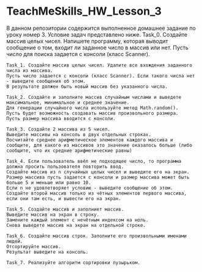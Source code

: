 # TeachMeSkills_HW_Lesson_3
В данном репозитории содержится выполненное домашнее задание по уроку номер 3. Условие задач представлено ниже.
        Task_0. Создайте массив целых чисел. Напишете программу, которая выводит сообщение о том, входит ли заданное число в массив или нет.
	Пусть число для поиска задается с консоли (класс Scanner). 

	Task_1. Создайте массив целых чисел. Удалите все вхождения заданного числа из массива.
	Пусть число задается с консоли (класс Scanner). Если такого числа нет - выведите сообщения об этом.
	В результате должен быть новый массив без указанного числа.

	Task_2. Создайте и заполните массив случайным числами и выведете максимальное, минимальное и среднее значение.
	Для генерации случайного числа используйте метод Math.random().
	Пусть будет возможность создавать массив произвольного размера.
	Пусть размер массива вводится с консоли.

	Task_3. Создайте 2 массива из 5 чисел.
	Выведите массивы на консоль в двух отдельных строках.
	Посчитайте среднее арифметическое элементов каждого массива и сообщите, для какого из массивов это значение оказалось больше (либо сообщите, что их средние арифметические равны)

	Task_4. Если пользователь ввёл не подходящее число, то программа должна просить пользователя повторить ввод.
	Создайте массив из n случайных целых чисел и выведите его на экран.
	Размер массива пусть задается с консоли и размер массива может быть больше 5 и меньше или равно 10. 
	Если n не удовлетворяет условию - выведите сообщение об этом.
	Создайте второй массив только из чётных элементов первого массива, если они там есть, и вывести его на экран.

	Task_5. Создайте массив и заполниет массив.
	Выведите массив на экран в строку.
	Замените каждый элемент с нечётным индексом на ноль.
	Снова выведете массив на экран на отдельной строке.

	Task_6. Создайте массив строк. Заполните его произвольными именами людей.
	Отсортируйте массив.
	Результат выведите на консоль.

	Task_7. Реализуйте алгоритм сортировки пузырьком.
